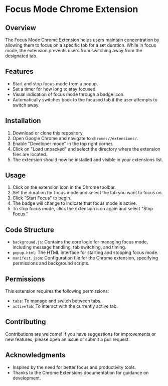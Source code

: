 # Focus Mode Chrome Extension

## Overview

The Focus Mode Chrome Extension helps users maintain concentration by allowing them to focus on a specific tab for a set duration. While in focus mode, the extension prevents users from switching away from the designated tab.

## Features

- Start and stop focus mode from a popup.
- Set a timer for how long to stay focused.
- Visual indication of focus mode through a badge icon.
- Automatically switches back to the focused tab if the user attempts to switch away.

## Installation

1. Download or clone this repository.
2. Open Google Chrome and navigate to `chrome://extensions/`.
3. Enable "Developer mode" in the top right corner.
4. Click on "Load unpacked" and select the directory where the extension files are located.
5. The extension should now be installed and visible in your extensions list.

## Usage

1. Click on the extension icon in the Chrome toolbar.
2. Set the duration for focus mode and select the tab you want to focus on.
3. Click "Start Focus" to begin.
4. The badge will change to indicate that focus mode is active.
5. To stop focus mode, click the extension icon again and select "Stop Focus."

## Code Structure

- `background.js`: Contains the core logic for managing focus mode, including message handling, tab switching, and timing.
- `popup.html`: The HTML interface for starting and stopping focus mode.
- `manifest.json`: Configuration file for the Chrome extension, specifying permissions and background scripts.

## Permissions

This extension requires the following permissions:

- `tabs`: To manage and switch between tabs.
- `activeTab`: To interact with the currently active tab.

## Contributing

Contributions are welcome! If you have suggestions for improvements or new features, please open an issue or submit a pull request.

## Acknowledgments

- Inspired by the need for better focus and productivity tools.
- Thanks to the Chrome Extensions documentation for guidance on development.


